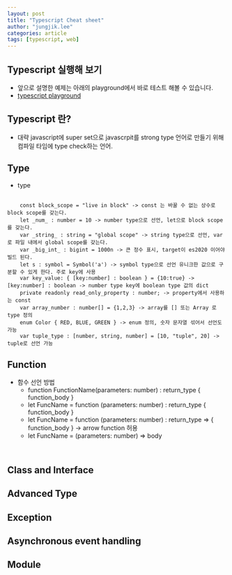 ```yaml
---
layout: post
title: "Typescript Cheat sheet"
author: "jungjik.lee"
categories: article
tags: [typescript, web]
---
```


## Typescript 실행해 보기
 - 앞으로 설명한 예제는 아래의 playground에서 바로 테스트 해볼 수 있습니다.
 - [typescript playground](https://www.typescriptlang.org/play)

## Typescript 란?
 - 대략 javascript에 super set으로 javascrpit를 strong type 언어로 만들기 위해 컴파일 타임에 type check하는 언어.

## Type
- type
<pre><code>
    const block_scope = "live in block" -> const 는 바꿀 수 없는 상수로 block scope를 갖는다.
    let _num_ : number = 10 -> number type으로 선언, let으로 block scope를 갖는다.
    var _string_ : string = "global scope" -> string type으로 선언, var로 파일 내에서 global scope를 갖는다.
    var _big_int_ : bigint = 1000n -> 큰 정수 표시, target이 es2020 이어야 빌드 된다.
    let s : symbol = Symbol('a') -> symbol type으로 선언 유니크한 값으로 구분할 수 있게 한다. 주로 key에 사용
    var key_value: { [key:number] : boolean } = {10:true} -> [key:number] : boolean -> number type key에 boolean type 값의 dict
    private readonly read_only_property : number; -> property에서 사용하는 const
    var array_number : number[] = {1,2,3} -> array를 [] 또는 Array<number> 로 type 정의
    enum Color { RED, BLUE, GREEN } -> enum 정의, 숫자 문자열 섞어서 선언도 가능
    var tuple_type : [number, string, number] = [10, "tuple", 20] -> tuple로 선언 가능
</code></pre>

## Function
- 함수 선언 방법
  * function FunctionName(parameters: number) : return_type { function_body }
  * let FuncName = function (parameters: number) : return_type { function_body }
  * let FuncName = function (parameters: number) : return_type => { function_body } -> arrow function 허용
  * let FuncName = (parameters: number) => body
<pre><code>
</code></pre>

## Class and Interface

## Advanced Type

## Exception

## Asynchronous event handling

## Module




